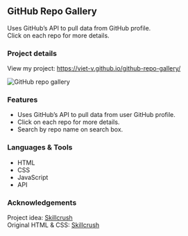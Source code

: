 ## GitHub Repo Gallery
Uses GitHub’s API to pull data from GitHub profile. <br>
Click on each repo for more details.

### Project details
View my project: https://viet-v.github.io/github-repo-gallery/

![GitHub repo gallery](https://vietspace.me/img/github-repo-gallery.jpg)

### Features
- Uses GitHub’s API to pull data from user GitHub profile.
- Click on each repo for more details.
- Search by repo name on search box.

### Languages & Tools
- HTML
- CSS
- JavaScript
- API

### Acknowledgements
Project idea: [Skillcrush](https://skillcrush.com/) <br>
Original HTML & CSS: [Skillcrush](https://skillcrush.com/)
